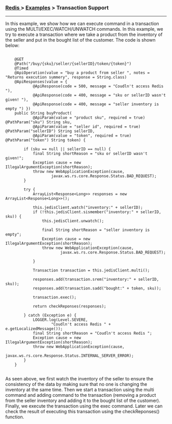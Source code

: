 

### [Redis ](../Redis.md) > [Examples](Examples.md) > Transaction Support
___


In this example, we show how we can execute command in a transaction using the MULTI/EXEC/WATCH/UNWATCH commands. In this example, we try to execute a transaction where we take a product from the inventory of the seller and put in the bought list of the customer. The code is shown below:

````

    @GET
	@Path("/buy/{sku}/seller/{sellerID}/token/{token}")
	@Timed
	@ApiOperation(value = "buy a product from seller ", notes = "Returns execution summery", response = String.class)
	@ApiResponses(value = {
			@ApiResponse(code = 500, message = "Coudln't access Redis "),
			@ApiResponse(code = 400, message = "sku or sellerID wasn't given! "),
			@ApiResponse(code = 400, message = "seller inventory is empty ") })
	public String buyProduct(
			@ApiParam(value = "product sku", required = true) @PathParam("sku") String sku,
			@ApiParam(value = "seller id", required = true) @PathParam("sellerID") String sellerID,
			@ApiParam(value = "token", required = true) @PathParam("token") String token) {

		if (sku == null || sellerID == null) {
			final String shortReason = "sku or sellerID wasn't given!";
			Exception cause = new IllegalArgumentException(shortReason);
			throw new WebApplicationException(cause,
					javax.ws.rs.core.Response.Status.BAD_REQUEST);
		}

		try {
			ArrayList<Response<Long>> responses = new ArrayList<Response<Long>>();

			this.jedisClient.watch("inventory:" + sellerID);
			if (!this.jedisClient.sismember("inventory:" + sellerID, sku)) {
				this.jedisClient.unwatch();

				final String shortReason = "seller inventory is empty";
				Exception cause = new IllegalArgumentException(shortReason);
				throw new WebApplicationException(cause,
						javax.ws.rs.core.Response.Status.BAD_REQUEST);

			}

			Transaction transaction = this.jedisClient.multi();

			responses.add(transaction.srem("inventory:" + sellerID, sku));
			responses.add(transaction.sadd("bought:" + token, sku));

			transaction.exec();

			return checkReponses(responses);

		} catch (Exception e) {
			LOGGER.log(Level.SEVERE,
					"Coudln't access Redis " + e.getLocalizedMessage());
			final String shortReason = "Coudln't access Redis ";
			Exception cause = new IllegalArgumentException(shortReason);
			throw new WebApplicationException(cause,
					javax.ws.rs.core.Response.Status.INTERNAL_SERVER_ERROR);
		}
	}
	
````

As seen above, we first watch the inventory of the seller to ensure the consistency of the data by making sure that no one is changing the inventory at the same time. Then we start a transaction using the multi command and adding command to the transaction (removing a product from the seller inventory and adding it to the bought list of the customer). Finally, we execute the transaction using the exec command. Later we can check the result of executing this transaction using the checkReponses() function.


